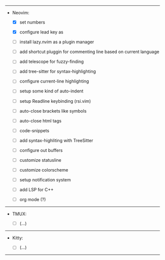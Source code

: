 
--- 

- Neovim:

    - [x] set numbers
    - [x] configure lead key as <SPACE>

    - [ ] install lazy.nvim as a plugin manager
    - [ ] add shortcut pluggin for commenting line based on current language
    - [ ] add telescope for fuzzy-finding
    - [ ] add tree-sitter for syntax-highlighting 

    - [ ] configure current-line highlighting

    - [ ] setup some kind of auto-indent
    - [ ] setup Readline keybinding (rsi.vim)

    - [ ] auto-close brackets like symbols
    - [ ] auto-close html tags
    - [ ] code-snippets

    - [ ] add syntax-highliting with TreeSitter
    - [ ] configure out buffers

    - [ ] customize statusline
    - [ ] customize colorscheme 

    - [ ] setup notification system
    - [ ] add LSP for C++

    - [ ] org mode (?)

--- 

- TMUX:

    - [ ] (...)

--- 

- Kitty:

    - [ ] (...)

--- 
